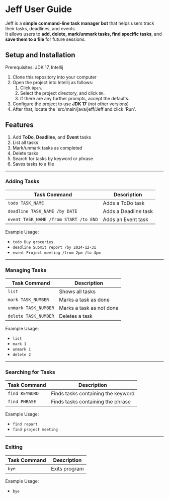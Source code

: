 # Jeff User Guide

Jeff is a **simple command-line task manager bot** that helps users track their tasks, deadlines, and events.  
It allows users to **add, delete, mark/unmark tasks, find specific tasks**, and **save them to a file** for future sessions.


## Setup and Installation

Prerequisites: JDK 17, Intellij 

1. Clone this repository into your computer
2. Open the project into Intellij as follows:
    1. Click `Open`.
    2. Select the project directory, and click `OK`.
    3. If there are any further prompts, accept the defaults.
3. Configure the project to use **JDK 17** (not other versions)
4. After that, locate the `src/main/java/jeff/Jeff and click 'Run'.

## Features
1.  Add **ToDo**, **Deadline**, and **Event** tasks  
2.  List all tasks  
3.  Mark/unmark tasks as completed  
4.  Delete tasks  
5.  Search for tasks by keyword or phrase  
6.  Saves tasks to a file 

---
### Adding Tasks

| Task Command | Description |
|-------------|------------|
| `todo TASK_NAME` | Adds a ToDo task |
| `deadline TASK_NAME /by DATE` | Adds a Deadline task |
| `event TASK_NAME /from START /to END` | Adds an Event task |

Example Usage:
- `todo Buy groceries`
- `deadline Submit report /by 2024-12-31`
- `event Project meeting /from 2pm /to 4pm`
---
### Managing Tasks
| Task Command         | Description              |
|----------------------|--------------------------|
| `list`               | Shows all tasks          |
| `mark TASK_NUMBER`   | Marks a task as done     |
| `unmark TASK_NUMBER` | Marks a task as not done |
| `delete TASK_NUMBER` | Deletes a task           |
Example Usage:
- `list` 
- `mark 1`
- `unmark 1`
- `delete 2`
- --
### Searching for Tasks
| Task Command   | Description                        |
|----------------|------------------------------------|
| `find KEYWORD` | Finds tasks containing the keyword |
| `find PHRASE`  | Finds tasks containing the phrase  |
Example Usage:
- `find report`
- `find project meeting`
- ---
### Exiting
| Task Command | Description   |
|--------------|---------------|
| `bye`        | Exits program |
Example Usage:
- `bye`